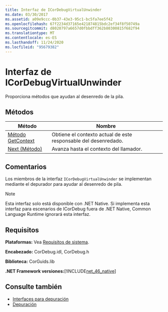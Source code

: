 ```yaml
---
title: Interfaz de ICorDebugVirtualUnwinder
ms.date: 03/30/2017
ms.assetid: a09e9ccc-0b37-43e3-95c1-bc5fa7ee5f42
ms.openlocfilehash: 67f2234d37165e421874815bdc2ef34f8f50749a
ms.sourcegitcommit: d8020797a6657d0fbbdff362b80300815f682f94
ms.translationtype: MT
ms.contentlocale: es-ES
ms.lasthandoff: 11/24/2020
ms.locfileid: "95679382"
---
```

# <a name="icordebugvirtualunwinder-interface"></a>Interfaz de ICorDebugVirtualUnwinder

Proporciona métodos que ayudan al desenredo de la pila.  
  
## <a name="methods"></a>Métodos  
  
|Método|Nombre|  
|------------|----------|  
|[Método GetContext](icordebugvirtualunwinder-getcontext-method.md)|Obtiene el contexto actual de este responsable del desenredado.|  
|[Next (Método)](icordebugvirtualunwinder-next-method.md)|Avanza hasta el contexto del llamador.|  
  
## <a name="remarks"></a>Comentarios  

 Los miembros de la interfaz `ICorDebugVirtualUnwinder` se implementan mediante el depurador para ayudar al desenredo de pila.  
  
> [!NOTE]
> Esta interfaz solo está disponible con .NET Native. Si implementa esta interfaz para escenarios de ICorDebug fuera de .NET Native, Common Language Runtime ignorará esta interfaz.  
  
## <a name="requirements"></a>Requisitos  

 **Plataformas:** Vea [Requisitos de sistema](../../get-started/system-requirements.md).  
  
 **Encabezado:** CorDebug.idl, CorDebug.h  
  
 **Biblioteca:** CorGuids.lib  
  
 **.NET Framework versiones:**[!INCLUDE[net_46_native](../../../../includes/net-46-native-md.md)]  
  
## <a name="see-also"></a>Consulte también

- [Interfaces para depuración](debugging-interfaces.md)
- [Depuración](index.md)
